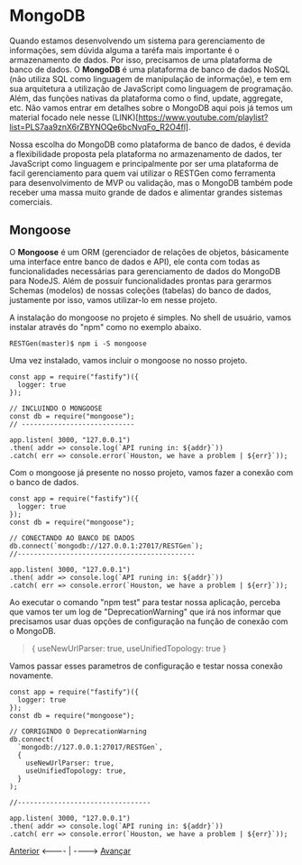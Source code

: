 # MongoDB

Quando estamos desenvolvendo um sistema para gerenciamento de informações, sem dúvida alguma a taréfa mais importante é o armazenamento de dados. Por isso, precisamos de uma plataforma de banco de dados.
O **MongoDB** é uma plataforma de banco de dados NoSQL (não utiliza SQL como linguagem de manipulação de informaçõe), e tem em sua arquitetura a utilização de JavaScript como linguagem de programação. Além, das funções nativas da plataforma como o find, update, aggregate, etc. Não vamos entrar em detalhes sobre o MongoDB aqui pois já temos um material focado nele nesse (LINK)[https://www.youtube.com/playlist?list=PLS7aa9znX6rZBYNOQe6bcNvqFo_R2O4fl].

Nossa escolha do MongoDB como plataforma de banco de dados, é devida a flexibilidade proposta pela plataforma no armazenamento de dados, ter JavaScript como linguagem e principalmente por ser uma plataforma de facil gerenciamento para quem vai utilizar o RESTGen como ferramenta para desenvolvimento de MVP ou validação, mas o MongoDB também pode receber uma massa muito grande de dados e alimentar grandes sistemas comerciais.

## Mongoose

O **Mongoose** é um ORM (gerenciador de relações de objetos, básicamente uma interface entre banco de dados e API), ele conta com todas as funcionalidades necessárias para gerenciamento de dados do MongoDB para NodeJS. Além de possuir funcionalidades prontas para gerarmos Schemas (modelos) de nossas coleções (tabelas) do banco de dados, justamente por isso, vamos utilizar-lo em nesse projeto.

A instalação do mongoose no projeto é simples. No shell de usuário, vamos instalar através do "npm" como no exemplo abaixo.

```
RESTGen(master)$ npm i -S mongoose
```

Uma vez instalado, vamos incluir o mongoose no nosso projeto.

```
const app = require("fastify")({
  logger: true
});

// INCLUINDO O MONGOOSE
const db = require("mongoose");
// ----------------------------

app.listen( 3000, "127.0.0.1")
.then( addr => console.log(`API runing in: ${addr}`))
.catch( err => console.error(`Houston, we have a problem | ${err}`));
```

Com o mongoose já presente no nosso projeto, vamos fazer a conexão com o banco de dados.

```
const app = require("fastify")({
  logger: true
});
const db = require("mongoose");

// CONECTANDO AO BANCO DE DADOS
db.connect(`mongodb://127.0.0.1:27017/RESTGen`);
//--------------------------------------------

app.listen( 3000, "127.0.0.1")
.then( addr => console.log(`API runing in: ${addr}`))
.catch( err => console.error(`Houston, we have a problem | ${err}`));
```

Ao executar o comando "npm test" para testar nossa aplicação, perceba que vamos ter um log de "DeprecationWarning" que irá nos informar que precisamos usar duas opções de configuração na função de conexão com o MongoDB.
> { useNewUrlParser: true, useUnifiedTopology: true }

Vamos passar esses parametros de configuração e testar nossa conexão novamente.

```
const app = require("fastify")({
  logger: true
});
const db = require("mongoose");

// CORRIGINDO O DeprecationWarning
db.connect(
  `mongodb://127.0.0.1:27017/RESTGen`,
  {
    useNewUrlParser: true,
    useUnifiedTopology: true,
  }
);

//---------------------------------

app.listen( 3000, "127.0.0.1")
.then( addr => console.log(`API runing in: ${addr}`))
.catch( err => console.error(`Houston, we have a problem | ${err}`));
```


[Anterior](./05Fastify.md) <---- | ----> [Avançar]()